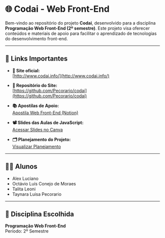 # 🌐 Codai - Web Front-End

Bem-vindo ao repositório do projeto **Codai**, desenvolvido para a disciplina **Programação Web Front-End (2º semestre)**. Este projeto visa oferecer conteúdos e materiais de apoio para facilitar o aprendizado de tecnologias do desenvolvimento front-end.

---

## 🔗 Links Importantes

- **🔸 Site oficial:**  
  [http://www.codai.info/](http://www.codai.info/)

- **📁 Repositório do Site:**  
  [https://github.com/Pecorario/codai](https://github.com/Pecorario/codai)

- **📚 Apostilas de Apoio:**  
  [Apostila Web Front-End (Notion)](https://coconut-snow-88e.notion.site/CODA-Apostila-Web-Frontend-200027be029e8069b9fad8b80a1237d8)

- **📽️ Slides das Aulas de JavaScript:**  
  [Acessar Slides no Canva](https://www.canva.com/design/DAGpBNmKbWU/DWl7F1Puc_T2OScn6fW_Xw/edit?utm_content=DAGpBNmKbWU&utm_campaign=designshare&utm_medium=link2&utm_source=sharebutton)

- **🗂️ Planejamento do Projeto:**  
  [Visualizar Planejamento](https://moraesolc99.github.io/Codai-AS64C-Certificadora-De-Competencia-Comum/index.html)

---

## 👨‍💻 Alunos

- Alex Luciano  
- Octávio Luís Conejo de Moraes  
- Talita Leoni  
- Taynara Luisa Pecorario

---

## 🧩 Disciplina Escolhida

**Programação Web Front-End**  
Período: 2º Semestre
